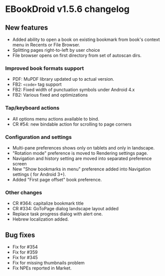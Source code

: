 # EBookDroid v1.5.6 changelog #

## New features ##

  * Added ability to open a book on existing bookmark from book's context menu in Recents or File Browser.
  * Splitting pages right-to-left by user choice
  * File browser opens on first directory from set of autoscan dirs.

### Improved book formats support ###
  * PDF: MuPDF library updated up to actual version.
  * FB2: `<code>` tag support
  * FB2: Fixed width of punctuation symbols under Android 4.x
  * FB2: Various fixed and optimizations

### Tap/keyboard actions ###
  * All options menu actions available to bind.
  * CR #54: new bindable action for scrolling to page corners

### Configuration and settings ###
  * Multi-pane preferences shows only on tablets and only in landscape.
  * "Rotation mode" preference is moved to Rendering settings page.
  * Navigation and history setting are moved into separated preference screen
  * New "Show bookmarks in menu" preference added into Navigation settings ( for Android 3+).
  * Added "First page offset" book preference.

### Other changes ###
  * CR #364: capitalize bookmark title
  * CR #334: GoToPage dialog landscape layout added
  * Replace task progress dialog with alert one.
  * Hebrew localization added.

## Bug fixes ##
  * Fix for #354
  * Fix for #359
  * Fix for #345
  * Fix for missing thumbnails problem
  * Fix NPEs reported in Market.